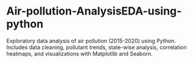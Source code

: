 # Air-pollution-AnalysisEDA-using-python
Exploratory data analysis of air pollution (2015-2020) using Python. Includes data cleaning, pollutant trends, state-wise analysis, correlation heatmaps, and visualizations with Matplotlib and Seaborn.

